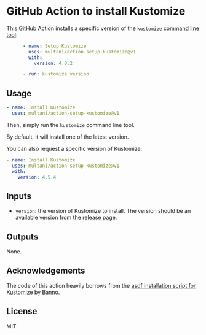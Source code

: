 # GitHub Action to install Kustomize

This GitHub Action installs a specific version of the [`kustomize` command line
tool](https://kustomize.io/):

```yaml
      - name: Setup Kustomize
        uses: multani/action-setup-kustomize@v1
        with:
          version: 4.0.2

      - run: kustomize version
```


## Usage

```yaml
- name: Install Kustomize
  uses: multani/action-setup-kustomize@v1
```

Then, simply run the `kustomize` command line tool.

By default, it will install one of the latest version.

You can also request a specific version of Kustomize:

```yaml
- name: Install Kustomize
  uses: multani/action-setup-kustomize@v1
  with:
    version: 4.5.4
```


## Inputs

* `version`: the version of Kustomize to install. The version should be an
  available version from the [release
  page](https://github.com/kubernetes-sigs/kustomize/releases).


## Outputs

None.


## Acknowledgements

The code of this action heavily borrows from the [asdf installation script for
Kustomize by Banno](https://github.com/Banno/asdf-kustomize).


## License

MIT
